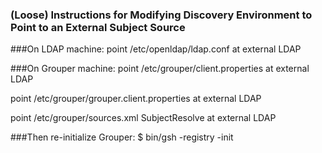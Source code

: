 ### (Loose) Instructions for Modifying Discovery Environment to Point to an External Subject Source

###On LDAP machine: 
point /etc/openldap/ldap.conf at external LDAP

###On Grouper machine:
point /etc/grouper/client.properties at external LDAP

point /etc/grouper/grouper.client.properties at external LDAP

point /etc/grouper/sources.xml SubjectResolve at external LDAP

###Then re-initialize Grouper:
$ bin/gsh -registry -init
